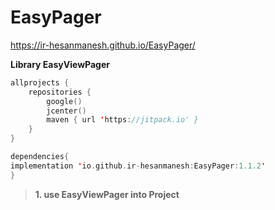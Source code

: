 # EasyPager

https://ir-hesanmanesh.github.io/EasyPager/



**Library EasyViewPager** 




```kotlin
allprojects {
    repositories {
        google()
        jcenter()
        maven { url 'https://jitpack.io' }
    } 
}
```



```kotlin
dependencies{
implementation 'io.github.ir-hesanmanesh:EasyPager:1.1.2'
}
```




> **1.  use EasyViewPager into Project**
